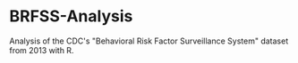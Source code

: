 # BRFSS-Analysis
Analysis of the CDC's "Behavioral Risk Factor Surveillance System" dataset from 2013 with R.

